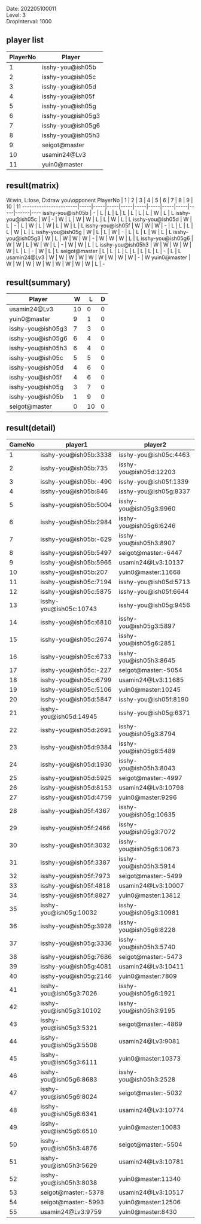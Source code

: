 Date: 202205100011  
Level: 3  
DropInterval: 1000  
## player list
PlayerNo  |  Player
----------|-------------------
1         |  isshy-you@ish05b
2         |  isshy-you@ish05c
3         |  isshy-you@ish05d
4         |  isshy-you@ish05f
5         |  isshy-you@ish05g
6         |  isshy-you@ish05g3
7         |  isshy-you@ish05g6
8         |  isshy-you@ish05h3
9         |  seigot@master
10        |  usamin24@Lv3
11        |  yuin0@master
## result(matrix)
W:win, L:lose, D:draw
you\opponent PlayerNo  |  1  |  2  |  3  |  4  |  5  |  6  |  7  |  8  |  9  |  10  |  11
-----------------------|-----|-----|-----|-----|-----|-----|-----|-----|-----|------|----
isshy-you@ish05b       |  -  |  L  |  L  |  L  |  L  |  L  |  L  |  L  |  W  |  L   |  L
isshy-you@ish05c       |  W  |  -  |  W  |  L  |  W  |  W  |  L  |  L  |  W  |  L   |  L
isshy-you@ish05d       |  W  |  L  |  -  |  L  |  W  |  L  |  W  |  L  |  W  |  L   |  L
isshy-you@ish05f       |  W  |  W  |  W  |  -  |  L  |  L  |  L  |  L  |  W  |  L   |  L
isshy-you@ish05g       |  W  |  L  |  L  |  W  |  -  |  L  |  L  |  L  |  W  |  L   |  L
isshy-you@ish05g3      |  W  |  L  |  W  |  W  |  W  |  -  |  W  |  W  |  W  |  L   |  L
isshy-you@ish05g6      |  W  |  W  |  L  |  W  |  W  |  L  |  -  |  W  |  W  |  L   |  L
isshy-you@ish05h3      |  W  |  W  |  W  |  W  |  W  |  L  |  L  |  -  |  W  |  L   |  L
seigot@master          |  L  |  L  |  L  |  L  |  L  |  L  |  L  |  L  |  -  |  L   |  L
usamin24@Lv3           |  W  |  W  |  W  |  W  |  W  |  W  |  W  |  W  |  W  |  -   |  W
yuin0@master           |  W  |  W  |  W  |  W  |  W  |  W  |  W  |  W  |  W  |  L   |  -
## result(summary)
Player             |  W   |  L   |  D
-------------------|------|------|---
usamin24@Lv3       |  10  |  0   |  0
yuin0@master       |  9   |  1   |  0
isshy-you@ish05g3  |  7   |  3   |  0
isshy-you@ish05g6  |  6   |  4   |  0
isshy-you@ish05h3  |  6   |  4   |  0
isshy-you@ish05c   |  5   |  5   |  0
isshy-you@ish05d   |  4   |  6   |  0
isshy-you@ish05f   |  4   |  6   |  0
isshy-you@ish05g   |  3   |  7   |  0
isshy-you@ish05b   |  1   |  9   |  0
seigot@master      |  0   |  10  |  0
## result(detail)
GameNo  |  player1                  |  player2
--------|---------------------------|-------------------------
1       |  isshy-you@ish05b:3338    |  isshy-you@ish05c:4463
2       |  isshy-you@ish05b:735     |  isshy-you@ish05d:12203
3       |  isshy-you@ish05b:-490    |  isshy-you@ish05f:1339
4       |  isshy-you@ish05b:846     |  isshy-you@ish05g:8337
5       |  isshy-you@ish05b:5004    |  isshy-you@ish05g3:9960
6       |  isshy-you@ish05b:2984    |  isshy-you@ish05g6:6246
7       |  isshy-you@ish05b:-629    |  isshy-you@ish05h3:8907
8       |  isshy-you@ish05b:5497    |  seigot@master:-6447
9       |  isshy-you@ish05b:5965    |  usamin24@Lv3:10137
10      |  isshy-you@ish05b:207     |  yuin0@master:11668
11      |  isshy-you@ish05c:7194    |  isshy-you@ish05d:5713
12      |  isshy-you@ish05c:5875    |  isshy-you@ish05f:6644
13      |  isshy-you@ish05c:10743   |  isshy-you@ish05g:9456
14      |  isshy-you@ish05c:6810    |  isshy-you@ish05g3:5897
15      |  isshy-you@ish05c:2674    |  isshy-you@ish05g6:2851
16      |  isshy-you@ish05c:6733    |  isshy-you@ish05h3:8645
17      |  isshy-you@ish05c:-227    |  seigot@master:-5054
18      |  isshy-you@ish05c:6799    |  usamin24@Lv3:11685
19      |  isshy-you@ish05c:5106    |  yuin0@master:10245
20      |  isshy-you@ish05d:5847    |  isshy-you@ish05f:8190
21      |  isshy-you@ish05d:14945   |  isshy-you@ish05g:6371
22      |  isshy-you@ish05d:2691    |  isshy-you@ish05g3:8794
23      |  isshy-you@ish05d:9384    |  isshy-you@ish05g6:5489
24      |  isshy-you@ish05d:1930    |  isshy-you@ish05h3:8043
25      |  isshy-you@ish05d:5925    |  seigot@master:-4997
26      |  isshy-you@ish05d:8153    |  usamin24@Lv3:10798
27      |  isshy-you@ish05d:4759    |  yuin0@master:9296
28      |  isshy-you@ish05f:4367    |  isshy-you@ish05g:10635
29      |  isshy-you@ish05f:2466    |  isshy-you@ish05g3:7072
30      |  isshy-you@ish05f:3032    |  isshy-you@ish05g6:10673
31      |  isshy-you@ish05f:3387    |  isshy-you@ish05h3:5914
32      |  isshy-you@ish05f:7973    |  seigot@master:-5499
33      |  isshy-you@ish05f:4818    |  usamin24@Lv3:10007
34      |  isshy-you@ish05f:8827    |  yuin0@master:13812
35      |  isshy-you@ish05g:10032   |  isshy-you@ish05g3:10981
36      |  isshy-you@ish05g:3928    |  isshy-you@ish05g6:8228
37      |  isshy-you@ish05g:3336    |  isshy-you@ish05h3:5740
38      |  isshy-you@ish05g:7686    |  seigot@master:-5473
39      |  isshy-you@ish05g:4081    |  usamin24@Lv3:10411
40      |  isshy-you@ish05g:2146    |  yuin0@master:7809
41      |  isshy-you@ish05g3:7026   |  isshy-you@ish05g6:1921
42      |  isshy-you@ish05g3:10102  |  isshy-you@ish05h3:9195
43      |  isshy-you@ish05g3:5321   |  seigot@master:-4869
44      |  isshy-you@ish05g3:5508   |  usamin24@Lv3:9081
45      |  isshy-you@ish05g3:6111   |  yuin0@master:10373
46      |  isshy-you@ish05g6:8683   |  isshy-you@ish05h3:2528
47      |  isshy-you@ish05g6:8024   |  seigot@master:-5032
48      |  isshy-you@ish05g6:6341   |  usamin24@Lv3:10774
49      |  isshy-you@ish05g6:6510   |  yuin0@master:10083
50      |  isshy-you@ish05h3:4876   |  seigot@master:-5504
51      |  isshy-you@ish05h3:5629   |  usamin24@Lv3:10781
52      |  isshy-you@ish05h3:8038   |  yuin0@master:11340
53      |  seigot@master:-5378      |  usamin24@Lv3:10517
54      |  seigot@master:-5993      |  yuin0@master:12506
55      |  usamin24@Lv3:9759        |  yuin0@master:8430
